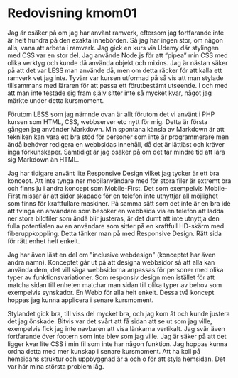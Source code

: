 ---
---
Redovisning kmom01
=========================

Jag är osäker på om jag har använt ramverk, eftersom jag fortfarande inte är helt hundra på den exakta innebörden. Så jag har ingen stor, om någon alls, vana att arbeta i ramverk. Jag gick en kurs via Udemy där stylingen med CSS var en stor del. Jag använde Node.js för att “pipea” min CSS med olika verktyg och kunde då använda objekt och mixins. Jag är nästan säker på att det var LESS man använde då, men om detta räcker för att kalla ett ramverk vet jag inte. Tyvärr var kursen utformad på så vis att man stylade tillsammans med läraren för att passa ett förutbestämt utseende. I och med att man inte testade sig fram själv sitter inte så mycket kvar, något jag märkte under detta kursmoment.

Förutom LESS som jag nämnde ovan är allt förutom det vi använt i PHP kursen som HTML, CSS, webbserver etc nytt för mig. Detta är första gången jag använder Markdown. Min spontana känsla av Markdown är att tekniken kan vara ett bra stöd för personer som inte är programmerare men ändå behöver redigera en webbsidas innehåll, då det är lättläst och kräver inga förkunskaper. Samtidigt är jag osäker på om det tar mindre tid att lära sig Markdown än HTML.

Jag har tidigare använt lite Responsive Design vilket jag tycker är ett bra koncept. Att inte tynga ner mobilanvändare med för stora filer är extremt bra och finns ju i andra koncept som Mobile-First. Det som exempelvis Mobile-First missar är att sidor skapade för en telefon inte utnyttjar all möjlighet som finns för kraftfullare maskiner. På samma sätt som det inte är en bra idé att tvinga en användare som besöker en webbsida via en telefon att ladda ner stora bildfiler som ändå blir justeras, är det dumt att inte utnyttja den fulla potentialen av en användare som sitter på en kraftfull HD-skärm med fiberuppkoppling. Detta tänker man på med Responsive Design. Rätt sida för rätt enhet helt enkelt.

Jag har även läst en del om "inclusive webdesign" (konceptet har även andra namn). Konceptet går ut på att designa webbsidor så att alla kan använda dem, det vill säga webbsidorna anpassas för personer med olika typer av funktionsvariationer. Som responsiv design men istället för att matcha sidan till enheten matchar man sidan till olika typer av behov som exempelvis synskador. En Webb för alla helt enkelt. Dessa två koncept hoppas jag kunna applicera i senare kursmoment.

Stylandet gick bra, till viss del mycket bra, och jag kom åt och kunde justera det jag önskade. Bitvis var det svårt att få sidan att se ut som jag ville, exempelvis fick jag inte navbaren att visa länkarna vertikalt. Jag svär även fortfarande över footern som inte blev som jag ville. Jag är säker på att det ligger kvar lite CSS i min fil som inte har någon funktion. Jag hoppas kunna ordna detta med mer kunskap i senare kursmoment.
Att ha koll på hemsidans struktur och uppbyggnad är a och o för att styla hemsidan. Det var här mina största problem låg.
